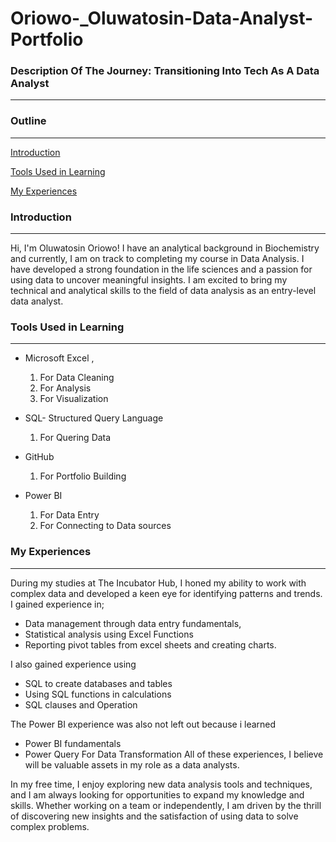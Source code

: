 # Oriowo-_Oluwatosin-Data-Analyst-Portfolio

### Description Of The Journey: Transitioning Into Tech As A Data Analyst
---
### Outline 
---
  [Introduction](#introduction)

  [Tools Used in Learning](#tools-used-in-cleaning)

  [My Experiences](my-experiences)

### Introduction
---
Hi, I'm Oluwatosin Oriowo! I have an analytical background in Biochemistry and currently, I am on track to completing my course in Data Analysis. I have developed a strong foundation in the life sciences and a passion for using data to uncover meaningful insights. I am excited to bring my technical and analytical skills to the field of data analysis as an entry-level data analyst.

### Tools Used in Learning
---
- Microsoft Excel ,  
  1. For Data Cleaning
  2. For Analysis
  3. For Visualization
     
- SQL- Structured Query Language
  1. For Quering Data
     
- GitHub
  1. For Portfolio Building
     
- Power BI   
  1. For Data Entry
  2. For Connecting to Data sources 

### My Experiences
---
During my studies at The Incubator Hub, I honed my ability to work with complex data and developed a keen eye for identifying patterns and trends. I gained experience in;
- Data management through data entry fundamentals,  
- Statistical analysis using Excel Functions
- Reporting pivot tables from excel sheets and creating charts. 

I also gained experience using 
- SQL to create databases and tables
- Using SQL functions in calculations
- SQL clauses and Operation

The Power BI experience was also not left out because i learned
- Power BI fundamentals
- Power Query For Data Transformation
All of these experiences, I believe will be valuable assets in my role as a data analysts.
  

In my free time, I enjoy exploring new data analysis tools and techniques, and I am always looking for opportunities to expand my knowledge and skills. Whether working on a team or independently, I am driven by the thrill of discovering new insights and the satisfaction of using data to solve complex problems.
